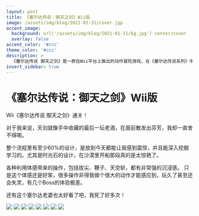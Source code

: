 ```yaml
---
layout: post
title: 《塞尔达传说：御天之剑》Wii版
image: /assets/img/blog/2021-01-31/cover.jgp
accent_image: 
  background: url('/assets/img/blog/2021-01-31/bg.jpg') center/cover
  overlay: false
accent_color: '#ccc'
theme_color: '#ccc'
description: >
  《塞尔达传说 御天之剑》是一款在Wii平台上推出的动作冒险游戏，在《塞尔达传说系列》中，故事时间轴在《缩小帽》前，并也是该系列的第16款作品。<br>本作由任天堂情报开发本部研发制作，游戏在2011年11月陆续在欧洲、北美、日本和澳洲发行。
invert_sidebar: true
---
```


# 《塞尔达传说：御天之剑》Wii版

Wii《塞尔达传说 御天之剑》通关！

对于我来说，天剑就像手中收藏的最后一坛老酒，在面前散发出芬芳，我却一直舍不得喝。

整个流程里有至少60%的设计，是放到今天都能让我感到震惊，并且能深入挖掘学习的。尤其是时光石的设计，在沙漠里开船那段真的是太惊艳了。

各种利用体感带来的操作，包括拔尖、鞭子、天空斩，都有非常强的沉浸感。
只是这个体感还是好笨，很多操作非得我做个很大的动作才能感应到，玩久了甚至还会失灵，有几个Boss的体验极差。

还有这个塞尔达老婆也太好看了吧，我死了好多次！


![](/assets/img/blog/2021-01-31/1.jgp)
![](/assets/img/blog/2021-01-31/2.jgp)
![](/assets/img/blog/2021-01-31/3.jgp)
![](/assets/img/blog/2021-01-31/4.jgp)
![](/assets/img/blog/2021-01-31/5.jgp)
![](/assets/img/blog/2021-01-31/6.jgp)
![](/assets/img/blog/2021-01-31/7.jgp)
![](/assets/img/blog/2021-01-31/8.jgp)